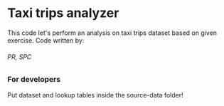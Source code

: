 # **Taxi trips analyzer**
This code let's perform an analysis on taxi trips dataset based on given exercise.
Code written by:
###### PR, SPC

### For developers
Put dataset and lookup tables inside the source-data folder!
